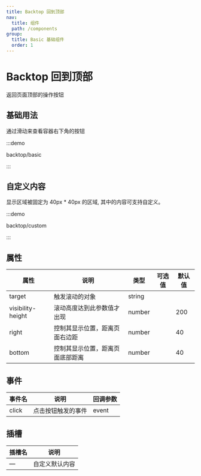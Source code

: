 ```yaml
---
title: Backtop 回到顶部
nav:
  title: 组件
  path: /components
group:
  title: Basic 基础组件
  order: 1
---
```

# Backtop 回到顶部

返回页面顶部的操作按钮

## 基础用法

通过滑动来查看容器右下角的按钮

:::demo

backtop/basic

:::

## 自定义内容

显示区域被固定为 40px \* 40px 的区域, 其中的内容可支持自定义。

:::demo

backtop/custom

:::

## 属性

| 属性                | 说明               | 类型     | 可选值 | 默认值 |
| ----------------- | ---------------- | ------ | --- | --- |
| target            | 触发滚动的对象          | string |     |     |
| visibility-height | 滚动高度达到此参数值才出现    | number |     | 200 |
| right             | 控制其显示位置，距离页面右边距  | number |     | 40  |
| bottom            | 控制其显示位置，距离页面底部距离 | number |     | 40  |

## 事件

| 事件名   | 说明        | 回调参数  |
| ----- | --------- | ----- |
| click | 点击按钮触发的事件 | event |

## 插槽

| 插槽名 | 说明      |
| --- | ------- |
| —   | 自定义默认内容 |
